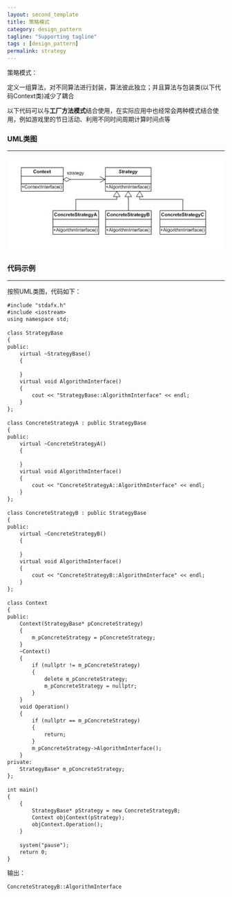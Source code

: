 ```yaml
---
layout: second_template
title: 策略模式
category: design_pattern
tagline: "Supporting tagline"
tags : [design_pattern]
permalink: strategy
---
```


策略模式：

定义一组算法，对不同算法进行封装，算法彼此独立；并且算法与包装类(以下代码Context类)减少了耦合

以下代码可以与**工厂方法模式**结合使用，在实际应用中也经常会两种模式结合使用，例如游戏里的节日活动、利用不同时间周期计算时间点等

### UML类图
--------------------------------------------------

![Alt text][id]

[id]: assets/themes/my_blog/img/strategy.jpg

### 代码示例
--------------------------------------------------

按照UML类图，代码如下：

	#include "stdafx.h"
	#include <iostream>
	using namespace std;

	class StrategyBase
	{
	public:
		virtual ~StrategyBase()
		{

		}
		virtual void AlgorithmInterface()
		{
			cout << "StrategyBase::AlgorithmInterface" << endl;
		}
	};

	class ConcreteStrategyA : public StrategyBase
	{
	public:
		virtual ~ConcreteStrategyA()
		{

		}
		virtual void AlgorithmInterface()
		{
			cout << "ConcreteStrategyA::AlgorithmInterface" << endl;
		}
	};

	class ConcreteStrategyB : public StrategyBase
	{
	public:
		virtual ~ConcreteStrategyB()
		{

		}
		virtual void AlgorithmInterface()
		{
			cout << "ConcreteStrategyB::AlgorithmInterface" << endl;
		}
	};

	class Context
	{
	public:
		Context(StrategyBase* pConcreteStrategy)
		{
			m_pConcreteStrategy = pConcreteStrategy;
		}
		~Context()
		{
			if (nullptr != m_pConcreteStrategy)
			{
				delete m_pConcreteStrategy;
				m_pConcreteStrategy = nullptr;
			}
		}
		void Operation()
		{
			if (nullptr == m_pConcreteStrategy)
			{
				return;
			}
			m_pConcreteStrategy->AlgorithmInterface();
		}
	private:
		StrategyBase* m_pConcreteStrategy;
	};

	int main()
	{
		{
			StrategyBase* pStrategy = new ConcreteStrategyB;
			Context objContext(pStrategy);
			objContext.Operation();
		}

		system("pause");
		return 0;
	}

输出：

	ConcreteStrategyB::AlgorithmInterface